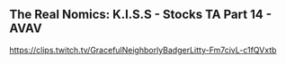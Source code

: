 ## The Real Nomics: K.I.S.S - Stocks TA Part 14 - AVAV

<https://clips.twitch.tv/GracefulNeighborlyBadgerLitty-Fm7civL-c1fQVxtb>
